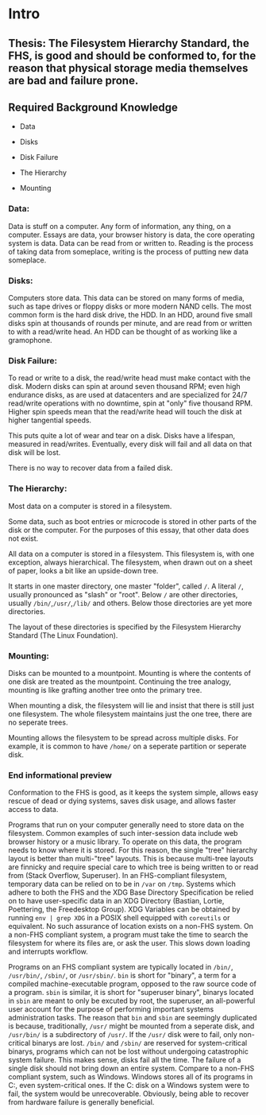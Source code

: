 # Intro

## Thesis: The Filesystem Hierarchy Standard, the FHS, is good and should be conformed to, for the reason that physical storage media themselves are bad and failure prone.

## Required Background Knowledge

- Data

- Disks

- Disk Failure

- The Hierarchy

- Mounting

### Data:

Data is stuff on a computer.
Any form of information, any thing, on a computer.
Essays are data, your browser history is data, the core operating system is data.
Data can be read from or written to.
Reading is the process of taking data from someplace, writing is the process of putting new data someplace.

### Disks:

Computers store data.
This data can be stored on many forms of media, such as tape drives or floppy disks or more modern NAND cells.
The most common form is the hard disk drive, the HDD.
In an HDD, around five small disks spin at thousands of rounds per minute, and are read from or written to with a read/write head.
An HDD can be thought of as working like a gramophone.

### Disk Failure:

To read or write to a disk, the read/write head must make contact with the disk.
Modern disks can spin at around seven thousand RPM;
even high endurance disks, as are used at datacenters and are specialized for 24/7 read/write operations with no downtime, spin at "only" five thousand RPM.
Higher spin speeds mean that the read/write head will touch the disk at higher tangential speeds.

This puts quite a lot of wear and tear on a disk.
Disks have a lifespan, measured in read/writes.
Eventually, every disk will fail and all data on that disk will be lost.

There is no way to recover data from a failed disk.

### The Hierarchy:

Most data on a computer is stored in a filesystem.

Some data, such as boot entries or microcode is stored in other parts of the disk or the computer.
For the purposes of this essay, that other data does not exist.

All data on a computer is stored in a filesystem.
This filesystem is, with one exception, always hierarchical.
The filesystem, when drawn out on a sheet of paper, looks a bit like an upside-down tree.

It starts in one master directory, one master "folder", called `/`.
A literal `/`, usually pronounced as "slash" or "root".
Below `/` are other directories, usually `/bin/`,`/usr/`,`/lib/` and others.
Below those directories are yet more directories.

The layout of these directories is specified by the Filesystem Hierarchy Standard (The Linux Foundation).

### Mounting:

Disks can be mounted to a mountpoint.
Mounting is where the contents of one disk are treated as the mountpoint.
Continuing the tree analogy, mounting is like grafting another tree onto the primary tree.

When mounting a disk, the filesystem will lie and insist that there is still just one filesystem.
The whole filesystem maintains just the one tree, there are no seperate trees.

Mounting allows the filesystem to be spread across multiple disks.
For example, it is common to have `/home/` on a seperate partition or seperate disk.

### End informational preview

Conformation to the FHS is good, as it keeps the system simple, allows easy rescue of dead or dying systems, saves disk usage, and allows faster access to data.

Programs that run on your computer generally need to store data on the filesystem.
Common examples of such inter-session data include web browser history or a music library.
To operate on this data, the program needs to know where it is stored.
For this reason, the single "tree" hierarchy layout is better than multi-"tree" layouts.
This is because multi-tree layouts are finnicky and require special care to which tree is being written to or read from (Stack Overflow, Superuser).
In an FHS-compliant filesystem, temporary data can be relied on to be in `/var` on `/tmp`.
Systems which adhere to both the FHS and the XDG Base Directory Specification be relied on to have user-specific data in an XDG Directory (Bastian, Lortie, Poettering, the Freedesktop Group).
XDG Variables can be obtained by running `env | grep XDG` in a POSIX shell equipped with `coreutils` or equivalent.
No such assurance of location exists on a non-FHS system.
On a non-FHS compliant system, a program must take the time to search the filesystem for where its files are, or ask the user.
This slows down loading and interrupts workflow.

Programs on an FHS compliant system are typically located in `/bin/`, `/usr/bin/`, `/sbin/`, or `/usr/sbin/`.
`bin` is short for "binary", a term for a compiled machine-executable program, opposed to the raw source code of a program.
`sbin` is similar, it is short for "superuser binary", binarys located in `sbin` are meant to only be excuted by root, the superuser, an all-powerful user account for the purpose of performing important systems administration tasks.
The reason that `bin` and `sbin` are seemingly duplicated is because, traditionally, `/usr/` might be mounted from a seperate disk, and `/usr/bin/` is a subdirectory of `/usr/`.
If the `/usr/` disk were to fail, only non-critical binarys are lost.
`/bin/` and `/sbin/` are reserved for system-critical binarys, programs which can not be lost without undergoing catastrophic system failure.
This makes sense, disks fail all the time.
The failure of a single disk should not bring down an entire system.
Compare to a non-FHS compliant system, such as Windows.
Windows stores all of its programs in C:\, even system-critical ones.
If the C: disk on a Windows system were to fail, the system would be unrecoverable.
Obviously, being able to recover from hardware failure is generally beneficial.
